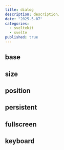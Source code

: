```yaml
---
title: dialog
description: description.
date: "2025-5-07"
categories:
  - sveltekit
  - svelte
published: true
---
```


<script>
  import { DialogBase, DialogFullscreen, DialogKeyboard, DialogPersistent, DialogPosition, DialogSize } from "$lib/components/docs/index.js";
</script>

## base

<DialogBase/>

## size

<DialogSize/>

## position

<DialogPosition/>

## persistent

<DialogPersistent/>

## fullscreen

<DialogFullscreen/>

## keyboard

<DialogKeyboard/>
